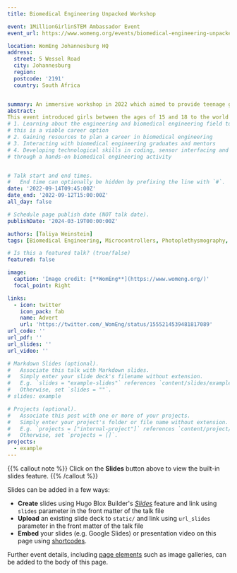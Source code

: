 ```yaml
---
title: Biomedical Engineering Unpacked Workshop

event: 1MillionGirlinSTEM Ambassador Event
event_url: https://www.womeng.org/events/biomedical-engineering-unpacked-workshop

location: WomEng Johannesburg HQ
address:
  street: 5 Wessel Road
  city: Johannesburg
  region: 
  postcode: '2191'
  country: South Africa 


summary: An immersive workshop in 2022 which aimed to provide teenage girls with an understanding of the biomedical engineering field through hands on activities and discussion. 
abstract: 
This event introduced girls between the ages of 15 and 18 to the world of biomedical engineering through interactive presentations, group discussions with qualified engineers, video demonstrations, an indepth Q&A session and a hands-on microcontroller programming exercise to analyse photoplethysmography signals. The benefits of having attended this workshop included
# 1. Learning about the engineering and biomedical engineering field to assess whether
# this is a viable career option
# 2. Gaining resources to plan a career in biomedical engineering
# 3. Interacting with biomedical engineering graduates and mentors
# 4. Developing technological skills in coding, sensor interfacing and biomedical signals
# through a hands-on biomedical engineering activity


# Talk start and end times.
#   End time can optionally be hidden by prefixing the line with `#`.
date: '2022-09-14T09:45:00Z'
date_end: '2022-09-12T15:00:00Z'
all_day: false

# Schedule page publish date (NOT talk date).
publishDate: '2024-03-19T00:00:00Z'

authors: [Taliya Weinstein]
tags: [Biomedical Engineering, Microcontrollers, Photoplethysmography, Women Empowerment, WomEng]

# Is this a featured talk? (true/false)
featured: false

image:
  caption: 'Image credit: [**WomEng**](https://www.womeng.org/)'
  focal_point: Right

links:
  - icon: twitter
    icon_pack: fab
    name: Advert
    url: 'https://twitter.com/_WomEng/status/1555214539481817089'
url_code: ''
url_pdf: ''
url_slides: ''
url_video: ''

# Markdown Slides (optional).
#   Associate this talk with Markdown slides.
#   Simply enter your slide deck's filename without extension.
#   E.g. `slides = "example-slides"` references `content/slides/example-slides.md`.
#   Otherwise, set `slides = ""`.
# slides: example

# Projects (optional).
#   Associate this post with one or more of your projects.
#   Simply enter your project's folder or file name without extension.
#   E.g. `projects = ["internal-project"]` references `content/project/deep-learning/index.md`.
#   Otherwise, set `projects = []`.
projects:
  - example
---
```


{{% callout note %}}
Click on the **Slides** button above to view the built-in slides feature.
{{% /callout %}}

Slides can be added in a few ways:

- **Create** slides using Hugo Blox Builder's [_Slides_](https://docs.hugoblox.com/reference/content-types/) feature and link using `slides` parameter in the front matter of the talk file
- **Upload** an existing slide deck to `static/` and link using `url_slides` parameter in the front matter of the talk file
- **Embed** your slides (e.g. Google Slides) or presentation video on this page using [shortcodes](https://docs.hugoblox.com/reference/markdown/).

Further event details, including [page elements](https://docs.hugoblox.com/reference/markdown/) such as image galleries, can be added to the body of this page.
